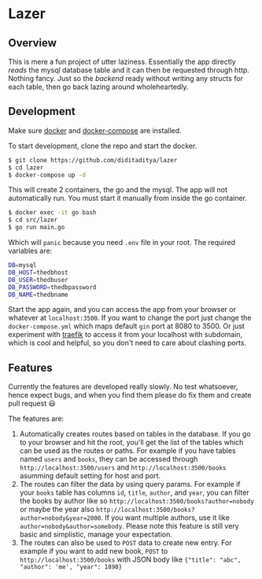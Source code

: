 # Lazer

## Overview

This is mere a fun project of utter laziness. Essentially the app directly *reads* the mysql database table and it can then be requested through http. Nothing fancy. Just so the *backend* ready without writing any structs for each table, then go back lazing around wholeheartedly.

## Development

Make sure [docker](https://docs.docker.com/install/) and [docker-compose](https://docs.docker.com/compose/install/) are installed.

To start development, clone the repo and start the docker.

```bash
$ git clone https://github.com/diditaditya/lazer
$ cd lazer
$ docker-compose up -d
```

This will create 2 containers, the go and the mysql. The app will not automatically run. You must start it manually from inside the go container.

```bash
$ docker exec -it go bash
$ cd src/lazer
$ go run main.go
```

Which will `panic` because you need `.env` file in your root. The required variables are:

```bash
DB=mysql
DB_HOST=thedbhost
DB_USER=thedbuser
DB_PASSWORD=thedbpassword
DB_NAME=thedbname
```

Start the app again, and you can access the app from your browser or whatever at `localhost:3500`. If you want to change the port just change the `docker-compose.yml` which maps default `gin` port at 8080 to 3500. Or just experiment with [traefik](https://docs.traefik.io/) to access it from your localhost with subdomain, which is cool and helpful, so you don't need to care about clashing ports.

## Features

Currently the features are developed really slowly. No test whatsoever, hence expect bugs, and when you find them please do fix them and create pull request :smiley:

The features are:
1. Automatically creates routes based on tables in the database. If you go to your browser and hit the root, you'll get the list of the tables which can be used as the routes or paths. For example if you have tables named `users` and `books`, they can be accessed through `http://localhost:3500/users` and `http://localhost:3500/books` asumming default setting for host and port.
2. The routes can filter the data by using query params. For example if your `books` table has columns `id`, `title`, `author`, and `year`, you can filter the books by author like so `http://localhost:3500/books?author=nobody` or maybe the year also `http://localhost:3500/books?author=nobody&year=2000`. If you want multiple authors, use it like `author=nobody&author=somebody`. Please note this feature is still very basic and simplistic, manage your expectation.
3. The routes can also be used to `POST` data to create new entry. For example if you want to add new book, `POST` to `http://localhost:3500/books` with JSON body like `{"title": "abc", "author": 'me', "year": 1890}`